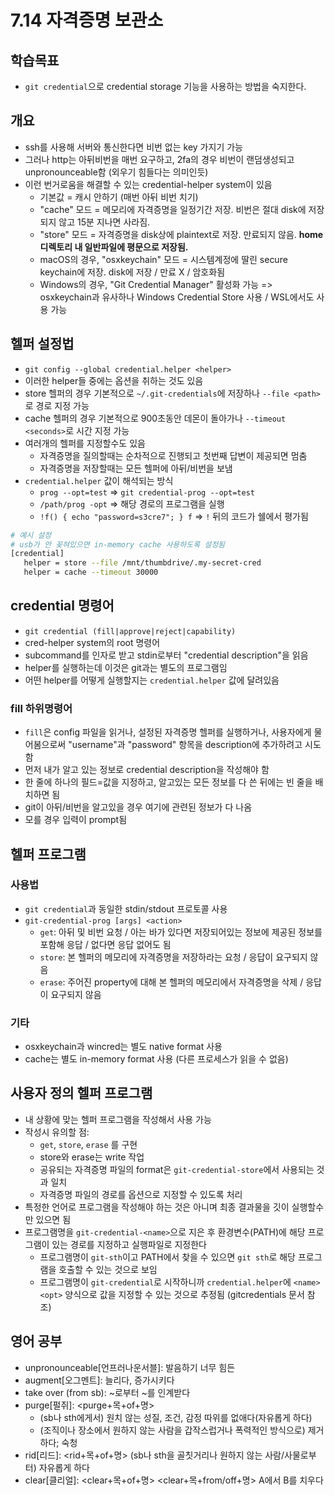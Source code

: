 # 7.14 자격증명 보관소

## 학습목표
- `git credential`으로 credential storage 기능을 사용하는 방법을 숙지한다.

## 개요
- ssh를 사용해 서버와 통신한다면 비번 없는 key 가지기 가능
- 그러나 http는 아뒤비번을 매번 요구하고, 2fa의 경우 비번이 랜덤생성되고 unpronounceable함 (외우기 힘들다는 의미인듯)
- 이런 번거로움을 해결할 수 있는 credential-helper system이 있음
   - 기본값 = 캐시 안하기 (매번 아뒤 비번 치기)
   - "cache" 모드 = 메모리에 자격증명을 일정기간 저장. 비번은 절대 disk에 저장되지 않고 15분 지나면 사라짐.
   - "store" 모드 = 자격증명을 disk상에 plaintext로 저장. 만료되지 않음. **home 디렉토리 내 일반파일에 평문으로 저장됨.**
   - macOS의 경우, "osxkeychain" 모드 = 시스템계정에 딸린 secure keychain에 저장. disk에 저장 / 만료 X / 암호화됨
   - Windows의 경우, "Git Credential Manager" 활성화 가능 => osxkeychain과 유사하나 Windows Credential Store 사용 / WSL에서도 사용 가능

## 헬퍼 설정법
- `git config --global credential.helper <helper>`
- 이러한 helper들 중에는 옵션을 취하는 것도 있음
- store 헬퍼의 경우 기본적으로 `~/.git-credentials`에 저장하나 `--file <path>`로 경로 지정 가능
- cache 헬퍼의 경우 기본적으로 900초동안 데몬이 돌아가나 `--timeout <seconds>`로 시간 지정 가능
- 여러개의 헬퍼를 지정할수도 있음
   - 자격증명을 질의할때는 순차적으로 진행되고 첫번째 답변이 제공되면 멈춤
   - 자격증명을 저장할때는 모든 헬퍼에 아뒤/비번을 보냄
- `credential.helper` 값이 해석되는 방식
   - `prog --opt=test` => `git credential-prog --opt=test`
   - `/path/prog -opt` => 해당 경로의 프로그램을 실행
   - `!f() { echo "password=s3cre7"; } f` => `!` 뒤의 코드가 쉘에서 평가됨

```bash
# 예시 설정
# usb가 안 꽂혀있으면 in-memory cache 사용하도록 설정됨
[credential]
   helper = store --file /mnt/thumbdrive/.my-secret-cred
   helper = cache --timeout 30000
```

## credential 명령어
- `git credential (fill|approve|reject|capability)`
- cred-helper system의 root 명령어
- subcommand를 인자로 받고 stdin로부터 "credential description"을 읽음
- helper를 실행하는데 이것은 git과는 별도의 프로그램임
- 어떤 helper를 어떻게 실행할지는 `credential.helper` 값에 달려있음

### fill 하위명령어
- `fill`은 config 파일을 읽거나, 설정된 자격증명 헬퍼를 실행하거나, 사용자에게 물어봄으로써 "username"과 "password" 항목을 description에 추가하려고 시도함
- 먼저 내가 알고 있는 정보로 credential description을 작성해야 함
- 한 줄에 하나의 필드=값을 지정하고, 알고있는 모든 정보를 다 쓴 뒤에는 빈 줄을 배치하면 됨
- git이 아뒤/비번을 알고있을 경우 여기에 관련된 정보가 다 나옴
- 모를 경우 입력이 prompt됨

## 헬퍼 프로그램
### 사용법
- `git credential`과 동일한 stdin/stdout 프로토콜 사용
- `git-credential-prog [args] <action>`
   - `get`: 아뒤 및 비번 요청 / 아는 바가 있다면 저장되어있는 정보에 제공된 정보를 포함해 응답 / 없다면 응답 없어도 됨
   - `store`: 본 헬퍼의 메모리에 자격증명을 저장하라는 요청 / 응답이 요구되지 않음
   - `erase`: 주어진 property에 대해 본 헬퍼의 메모리에서 자격증명을 삭제 / 응답이 요구되지 않음

### 기타
- osxkeychain과 wincred는 별도 native format 사용
- cache는 별도 in-memory format 사용 (다른 프로세스가 읽을 수 없음)

## 사용자 정의 헬퍼 프로그램
- 내 상황에 맞는 헬퍼 프로그램을 작성해서 사용 가능
- 작성시 유의할 점:
   - `get`, `store`, `erase` 를 구현
   - store와 erase는 write 작업
   - 공유되는 자격증명 파일의 format은 `git-credential-store`에서 사용되는 것과 일치
   - 자격증명 파일의 경로를 옵션으로 지정할 수 있도록 처리
- 특정한 언어로 프로그램을 작성해야 하는 것은 아니며 최종 결과물을 깃이 실행할수만 있으면 됨
- 프로그램명을 `git-credential-<name>`으로 지은 후 환경변수(PATH)에 해당 프로그램이 있는 경로를 지정하고 실행파일로 지정한다
   - 프로그램명이 `git-sth`이고 PATH에서 찾을 수 있으면 `git sth`로 해당 프로그램을 호출할 수 있는 것으로 보임
   - 프로그램명이 `git-credential`로 시작하니까 `credential.helper`에 `<name> <opt>` 양식으로 값을 지정할 수 있는 것으로 추정됨 (gitcredentials 문서 참조)

## 영어 공부
- unpronounceable[언프러나운서블]: 발음하기 너무 힘든
- augment[오그멘트]: 늘리다, 증가시키다
- take over (from sb): ~로부터 ~를 인계받다
- purge[펄쥐]: <purge+목+of+명>
   - (sb나 sth에게서) 원치 않는 성질, 조건, 감정 따위를 없애다(자유롭게 하다)
   - (조직이나 장소에서 원하지 않는 사람을 갑작스럽거나 폭력적인 방식으로) 제거하다; 숙청
- rid[리드]: <rid+목+of+명> (sb나 sth을 골칫거리나 원하지 않는 사람/사물로부터) 자유롭게 하다
- clear[클리얼]: <clear+목+of+명> <clear+목+from/off+명> A에서 B를 치우다
